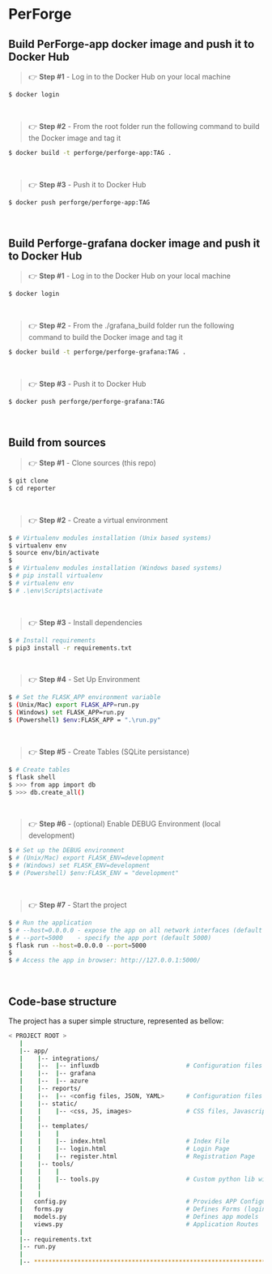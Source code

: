 # PerForge

## Build PerForge-app docker image and push it to Docker Hub

> 👉 **Step #1** - Log in to the Docker Hub on your local machine

```bash
$ docker login
```

<br />

> 👉 **Step #2** - From the root folder run the following command to build the Docker image and tag it

```bash
$ docker build -t perforge/perforge-app:TAG .
```

<br />

> 👉 **Step #3** - Push it to Docker Hub

```bash
$ docker push perforge/perforge-app:TAG
```

<br />

## Build Perforge-grafana docker image and push it to Docker Hub

> 👉 **Step #1** - Log in to the Docker Hub on your local machine

```bash
$ docker login
```

<br />

> 👉 **Step #2** - From the ./grafana_build folder run the following command to build the Docker image and tag it

```bash
$ docker build -t perforge/perforge-grafana:TAG .
```

<br />

> 👉 **Step #3** - Push it to Docker Hub

```bash
$ docker push perforge/perforge-grafana:TAG
```

<br />

## Build from sources

> 👉 **Step #1** - Clone sources (this repo)

```bash
$ git clone 
$ cd reporter
```

<br />

> 👉 **Step #2** - Create a virtual environment

```bash
$ # Virtualenv modules installation (Unix based systems)
$ virtualenv env
$ source env/bin/activate
$
$ # Virtualenv modules installation (Windows based systems)
$ # pip install virtualenv
$ # virtualenv env
$ # .\env\Scripts\activate
```

<br />

> 👉 **Step #3** - Install dependencies

```bash
$ # Install requirements
$ pip3 install -r requirements.txt
```

<br />

> 👉 **Step #4** - Set Up Environment

```bash
$ # Set the FLASK_APP environment variable
$ (Unix/Mac) export FLASK_APP=run.py
$ (Windows) set FLASK_APP=run.py
$ (Powershell) $env:FLASK_APP = ".\run.py"
```

<br />

> 👉 **Step #5** - Create Tables (SQLite persistance)

```bash
$ # Create tables
$ flask shell
$ >>> from app import db
$ >>> db.create_all()
```

<br />

> 👉 **Step #6** - (optional) Enable DEBUG Environment (local development)

```bash
$ # Set up the DEBUG environment
$ # (Unix/Mac) export FLASK_ENV=development
$ # (Windows) set FLASK_ENV=development
$ # (Powershell) $env:FLASK_ENV = "development"
```

<br />

> 👉 **Step #7** - Start the project

```bash
$ # Run the application
$ # --host=0.0.0.0 - expose the app on all network interfaces (default 127.0.0.1)
$ # --port=5000    - specify the app port (default 5000)  
$ flask run --host=0.0.0.0 --port=5000
$
$ # Access the app in browser: http://127.0.0.1:5000/
```

<br />

## Code-base structure

The project has a super simple structure, represented as bellow:

```bash
< PROJECT ROOT >
   |
   |-- app/
   |    |-- integrations/
   |    |--  |-- influxdb                        # Configuration files with data for connecting the tool to influxdb, grafana, etc.
   |    |--  |-- grafana
   |    |--  |-- azure
   |    |-- reports/
   |    |--  |-- <config files, JSON, YAML>      # Configuration files for reports
   |    |-- static/
   |    |    |-- <css, JS, images>               # CSS files, Javascripts files
   |    |
   |    |-- templates/
   |    |    |
   |    |    |-- index.html                      # Index File
   |    |    |-- login.html                      # Login Page
   |    |    |-- register.html                   # Registration Page
   |    |-- tools/
   |    |    |
   |    |    |-- tools.py                        # Custom python lib with functions
   |    |    
   |    |
   |   config.py                                 # Provides APP Configuration 
   |   forms.py                                  # Defines Forms (login, register) 
   |   models.py                                 # Defines app models 
   |   views.py                                  # Application Routes 
   |
   |-- requirements.txt
   |-- run.py
   |
   |-- ************************************************************************
```

<br />
